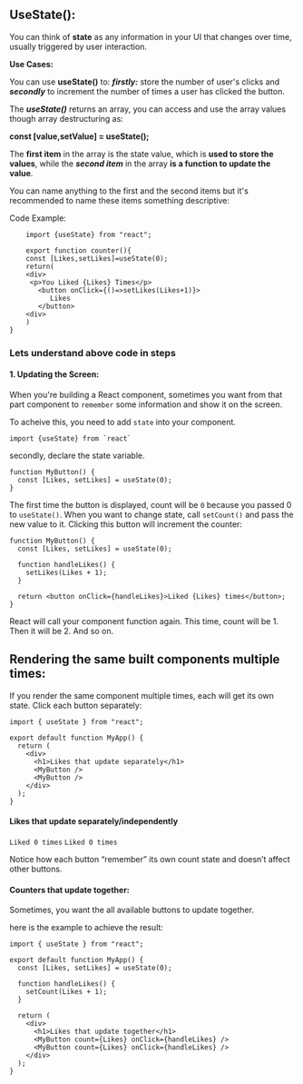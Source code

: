 ## UseState():

You can think of **state** as any information in your UI that changes over time, usually triggered by user interaction.

**Use Cases:**

You can use **useState()** to:
**_firstly:_** store the number of user's clicks and **_secondly_** to increment the number of times a user has clicked the button.

The **_useState()_** returns an array, you can access and use the array values though array destructuring as:

**const [value,setValue] = useState();**

The **first item** in the array is the state value, which is **used to store the values**, while the **_second item_** in the array **is a function to update the value**.

You can name anything to the first and the second items but it's recommended to name these items something descriptive:

Code Example:

```tsx
    import {useState} from "react";

    export function counter(){
    const [Likes,setLikes]=useState(0);
    return(
    <div>
     <p>You Liked {Likes} Times</p>
       <button onClick={()=>setLikes(Likes+1)}>
          Likes
       </button>
    <div>
    )
}
```

### Lets understand above code in steps

#### 1. Updating the Screen:

When you're building a React component, sometimes you want from that part component to `remember` some information and show it on the screen.

To acheive this, you need to add `state` into your component.

```tsx
import {useState} from `react`
```

secondly, declare the state variable.

```tsx
function MyButton() {
  const [Likes, setLikes] = useState(0);
}
```

The first time the button is displayed, count will be `0` because you passed 0 to `useState()`. When you want to change state, call `setCount()` and pass the new value to it. Clicking this button will increment the counter:

```tsx
function MyButton() {
  const [Likes, setLikes] = useState(0);

  function handleLikes() {
    setLikes(Likes + 1);
  }

  return <button onClick={handleLikes}>Liked {Likes} times</button>;
}
```

React will call your component function again. This time, count will be 1. Then it will be 2. And so on.

## Rendering the same built components multiple times:

If you render the same component multiple times, each will get its own state. Click each button separately:

```tsx
import { useState } from "react";

export default function MyApp() {
  return (
    <div>
      <h1>Likes that update separately</h1>
      <MyButton />
      <MyButton />
    </div>
  );
}
```

#### Likes that update separately/independently

`Liked 0 times`
`Liked 0 times`

Notice how each button “remember” its own count state and doesn’t affect other buttons.

#### Counters that update together:

Sometimes, you want the all available buttons to update together.

here is the example to achieve the result:

```tsx
import { useState } from "react";

export default function MyApp() {
  const [Likes, setLikes] = useState(0);

  function handleLikes() {
    setCount(Likes + 1);
  }

  return (
    <div>
      <h1>Likes that update together</h1>
      <MyButton count={Likes} onClick={handleLikes} />
      <MyButton count={Likes} onClick={handleLikes} />
    </div>
  );
}
```

